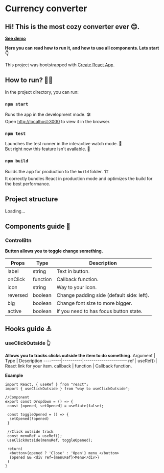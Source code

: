 # Currency converter

## Hi! This is the most cozy converter ever 😊.

[**See demo**]() <br/>

**Here you can read how to run it, and how to use all components. Lets start 👇**<br/>

This project was bootstrapped with [Create React App](https://github.com/facebook/create-react-app).

## How to run? 🏃‍♂️

In the project directory, you can run:

### `npm start`

Runs the app in the development mode. 🛠<br />
Open [http://localhost:3000](http://localhost:3000) to view it in the browser.

### `npm test`

Launches the test runner in the interactive watch mode. 🧪<br />
But right now this feature isn't available. 🌚

### `npm build`

Builds the app for production to the `build` folder. 🏗<br />
It correctly bundles React in production mode and optimizes the build for the best performance.

## Project structure

Loading...

## Components guide 🧩

### ControlBtn

**Button allows you to toggle change something.** <br/>

| Props    | Type     | Description                               |
| -------- | -------- | ----------------------------------------- |
| label    | string   | Text in button.                           |
| onClick  | function | Callback function.                        |
| icon     | string   | Way to your icon.                         |
| reversed | boolean  | Change padding side (default side: left). |
| big      | boolean  | Change font size to more bigger.          |
| active   | boolean  | If you need to has focus button state.    |

## Hooks guide ⚓

### useClickOutside 👆

**Allows you to tracks clicks outside the item to do something.**
Argument | Type | Description
---------|----------|----------------------
ref | useRef() | React link for your item.
callback | function | Callback function.

**Example**

```JSX
import React, { useRef } from "react";
import { useClickOutside } from "way to useClickOutside";

//Component
export const Dropdown = () => {
 const [opened, setOpened] = useState(false);

 const toggleOpened = () => {
  setOpened(!opened)
 }

 //Click outside track
 const menuRef = useRef();
 useClickOutside(menuRef, toggleOpened);

 return(
  <button>{opened ? 'Close' : 'Open'} menu </button>
  {opened && <div ref={menuRef}>Menu</div>}
 )
}
```
